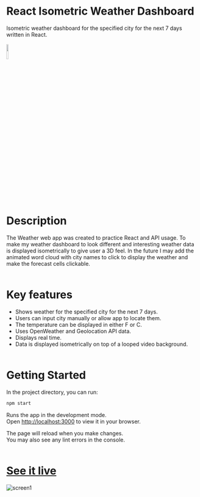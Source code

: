 # React Isometric Weather Dashboard
Isometric weather dashboard for the specified city for the next 7 days written in React. <br><br>
<img src="https://skillicons.dev/icons?i=js,html,css,bootstrap,react,nodejs" width="10%" height="10%"> <br><br>

# Description
The Weather web app was created to practice React and API usage. To make my weather dashboard to look different and interesting weather data is displayed isometrically to give user a 3D feel. In the future I may add the animated word cloud with city names to click to display the weather and make the forecast cells clickable.<br><br>

# Key features
- Shows weather for the specified city for the next 7 days.
- Users can input city manually or allow app to locate them.
- The temperature can be displayed in either F or C.
- Uses OpenWeather and Geolocation API data.
- Displays real time.
- Data is displayed isometrically on top of a looped video background.<br><br>

# Getting Started

In the project directory, you can run:

```bash
npm start
```

Runs the app in the development mode.\
Open [http://localhost:3000](http://localhost:3000) to view it in your browser.

The page will reload when you make changes.\
You may also see any lint errors in the console.<br><br>


# <a href="https://react-weather.iamalwayshome.com/" target="_blank">See it live</a>
![screen1](https://i.ibb.co/fCqkMVS/Screenshot-from-2023-01-19-23-14-56.png "weatherapp_page1")



